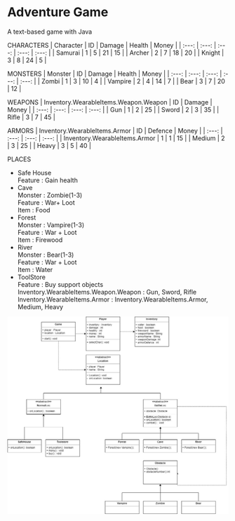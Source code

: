 # Adventure Game
A text-based game with Java

CHARACTERS 
| Character | ID | Damage | Health | Money |
| :---: | :---: | :---: | :---: | :---: |
| Samurai | 1 | 5 | 21 | 15 |
| Archer | 2 | 7 | 18 | 20 |
| Knight | 3 | 8 | 24 | 5 |

MONSTERS
| Monster | ID | Damage | Health | Money |
| :---: | :---: | :---: | :---: | :---: |
| Zombi | 1 | 3 | 10 | 4 |
| Vampire | 2 | 4 | 14 | 7 |
| Bear | 3 | 7 | 20 | 12 |

WEAPONS
| Inventory.WearableItems.Weapon.Weapon | ID | Damage | Money |
| :---: | :---: | :---: | :---: |
| Gun | 1 | 2 | 25 |
| Sword | 2 | 3 | 35 |
| Rifle | 3 | 7 | 45 |

ARMORS
| Inventory.WearableItems.Armor | ID | Defence | Money |
| :---: | :---: | :---: | :---: |
| Inventory.WearableItems.Armor | 1 | 1 | 15 |
| Medium | 2 | 3 | 25 |
| Heavy | 3 | 5 | 40 |

PLACES
* Safe House  <br />
 Feature :  Gain health  <br />
* Cave  <br />
 Monster : Zombie(1-3)   <br />
 Feature : War+ Loot   <br />
 Item : Food  <br />
* Forest  <br />
 Monster : Vampire(1-3)  <br />
 Feature : War + Loot  <br />
 Item : Firewood  <br />
* River  <br />
 Monster : Bear(1-3)  <br />
 Feature : War + Loot <br />
 Item : Water  <br />
* ToolStore <br />
 Feature : Buy support objects <br />
 Inventory.WearableItems.Weapon.Weapon : Gun, Sword, Rifle <br /> 
 Inventory.WearableItems.Armor : Inventory.WearableItems.Armor, Medium, Heavy
 
 ![Employee data](https://github.com/HaleGurpinar/AdventureGame/blob/master/class-diagram.jpg?raw=true
" Class-Diagram")
